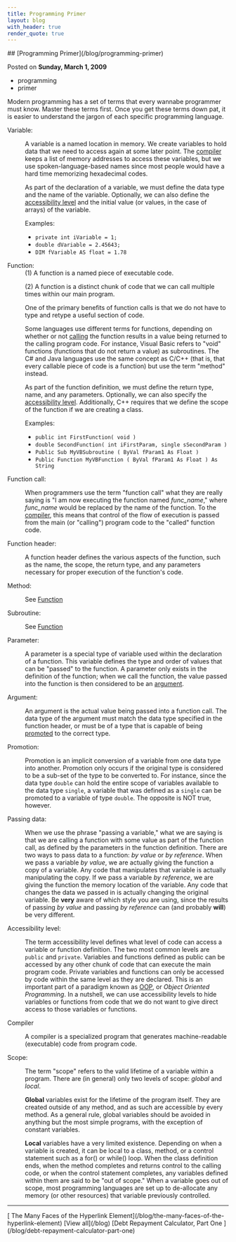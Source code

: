 ```yaml
---
title: Programming Primer
layout: blog
with_header: true
render_quote: true
---
```


<div class="post-title" markdown="1">
## [Programming Primer](/blog/programming-primer)

Posted on **Sunday, March 1, 2009**
</div>

<ul class="post-tags-list">
<li><span class="badge badge-success p-2">programming</span></li>
<li><span class="badge badge-success p-2">primer</span></li>
</ul>

Modern programming has a set of terms that every wannabe programmer must know. Master these terms first. Once you get these terms down pat, it is easier to understand the jargon of each specific programming language.

<dl>
<dt>Variable:</dt>
<dd>

A variable is a named location in memory. We create variables to hold data that we need to access again at some later point. The [compiler](#compiler) keeps a list of memory addresses to access these variables, but we use spoken-language-based names since most people would have a hard time memorizing hexadecimal codes.

As part of the declaration of a variable, we must define the data type and the name of the variable. Optionally, we can also define the [accessibility level](#accessibility-level) and the initial value (or values, in the case of arrays) of the variable.

Examples:

- `private int iVariable = 1;`
- `double dVariable = 2.45643;`
- `DIM fVariable AS float = 1.78`

</dd>
</dl>

<dl>
<dt id="function">Function:</dt>
<dd>
(1) A function is a named piece of executable code.

(2) A function is a distinct chunk of code that we can call multiple times within our main program.

One of the primary benefits of function calls is that we do not have to type and retype a useful section of code.

Some languages use different terms for functions, depending on whether or not [calling](#function-call) the function results in a value being returned to the calling program code. For instance, Visual Basic refers to "void" functions (functions that do not return a value) as subroutines. The C# and Java languages use the same concept as C/C++ (that is, that every callable piece of code is a function) but use the term "method" instead.

As part of the function definition, we must define the return type, name, and any parameters. Optionally, we can also specify the [accessibility level](#accessibility-level). Additionally, C++ requires that we define the scope of the function if we are creating a class.

Examples:

- `public int FirstFunction( void )`
- `double SecondFunction( int iFirstParam, single sSecondParam )`
- `Public Sub MyVBSubroutine ( ByVal fParam1 As Float )`
- `Public Function MyVBFunction ( ByVal fParam1 As Float ) As String`
</dd>
</dl>

<dl>
<dt id="function-call">Function call:</dt>
<dd>

When programmers use the term "function call" what they are really saying is "I am now executing the function named *func_name*," where *func_name* would be replaced by the name of the function. To the [compiler](#compiler), this means that control of the flow of execution is passed from the main (or "calling") program code to the "called" function code.
</dd>
<dt id="function-header">Function header:</dt>
<dd>

A function header defines the various aspects of the function, such as the name, the scope, the return type, and any parameters necessary for proper execution of the function's code.
</dd>
</dl>

<dl>
<dt>Method:</dt>
<dd>

See [Function](#function)
</dd>
</dl>

<dl>
<dt>Subroutine:</dt>
<dd>

See [Function](#function)
</dd>
</dl>

<dl>
<dt id="parameter">Parameter:</dt>
<dd>

A parameter is a special type of variable used within the declaration of a function. This variable defines the type and order of values that can be "passed" to the function. A parameter only exists in the definition of the function; when we call the function, the value passed into the function is then considered to be an [argument](#argument).
</dd>
</dl>

<dl>
<dt id="argument">Argument:</dt>
<dd>

An argument is the actual value being passed into a function call. The data type of the argument must match the data type specified in the function header, or must be of a type that is capable of being [promoted](#promotion) to the correct type.
</dd>
</dl>

<dl>
<dt id="promotion">Promotion:</dt>
<dd>

Promotion is an implicit conversion of a variable from one data type into another. Promotion only occurs if the original type is considered to be a sub-set of the type to be converted to. For instance, since the data type `double` can hold the entire scope of variables available to the data type `single`, a variable that was defined as a `single` can be promoted to a variable of type `double`. The opposite is NOT true, however.
</dd>
</dl>

<dl>
<dt id="passing-data">Passing data:</dt>
<dd>

When we use the phrase "passing a variable," what we are saying is that we are calling a function with some value as part of the function call, as defined by the parameters in the function definition. There are two ways to pass data to a function: _by value_ or _by reference_. When we pass a variable _by value_, we are actually giving the function a copy of a variable. Any code that manipulates that variable is actually manipulating the copy. If we pass a variable _by reference_, we are giving the function the memory location of the variable. Any code that changes the data we passed in is actually changing the original variable. Be **very** aware of which style you are using, since the results of passing _by value_ and passing _by reference_ can (and probably **will**) be very different.
</dd>
</dl>

<dl>
<dt id="accessibility-level">Accessibility level:</dt>
<dd>

The term accessibility level defines what level of code can access a variable or function definition. The two most common levels are `public` and `private`. Variables and functions defined as public can be accessed by any other chunk of code that can execute the main program code. Private variables and functions can only be accessed by code within the same level as they are declared. This is an important part of a paradigm known as [OOP](/articles/object-oriented-programming), or _Object Oriented Programming_. In a nutshell, we can use accessibility levels to hide variables or functions from code that we do not want to give direct access to those variables or functions.
</dd>
</dl>

<dl>
<dt id="compiler">Compiler</dt>
<dd>

A compiler is a specialized program that generates machine-readable (executable) code from program code.
</dd>
</dl>

<dl>
<dt id="scope">Scope:</dt>
<dd>

The term "scope" refers to the valid lifetime of a variable within a program. There are (in general) only two levels of scope: _global_ and _local_.

**Global** variables exist for the lifetime of the program itself. They are created outside of any method, and as such are accessible by every method. As a general rule, global variables should be avoided in anything but the most simple programs, with the exception of constant variables.

**Local** variables have a very limited existence. Depending on when a variable is created, it can be local to a class, method, or a control statement such as a for() or while() loop. When the class definition ends, when the method completes and returns control to the calling code, or when the control statement completes, any variables defined within them are said to be "out of scope." When a variable goes out of scope, most programming languages are set up to de-allocate any memory (or other resources) that variable previously controlled.
</dd>
</dl>

---

<div class="blog-pager" markdown="1">
[<i class="fas fa-chevron-left"></i> The Many Faces of the Hyperlink Element](/blog/the-many-faces-of-the-hyperlink-element)
[View all](/blog)
[Debt Repayment Calculator, Part One <i class="fas fa-chevron-right"></i>](/blog/debt-repayment-calculator-part-one)
</div>


